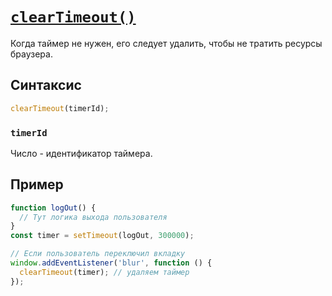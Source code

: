# [`clearTimeout()`](../index.md)

Когда таймер не нужен, его следует удалить, чтобы не тратить ресурсы браузера.

## Синтаксис

```js
clearTimeout(timerId);
```

### `timerId`

Число - идентификатор таймера.

## Пример

```js
function logOut() {
  // Тут логика выхода пользователя
}
const timer = setTimeout(logOut, 300000);

// Если пользователь переключил вкладку
window.addEventListener('blur', function () {
  clearTimeout(timer); // удаляем таймер
});
```
